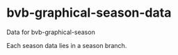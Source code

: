 # bvb-graphical-season-data

Data for bvb-graphical-season

Each season data lies in a season branch.
